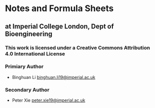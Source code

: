 # Notes and Formula Sheets
## at Imperial College London, Dept of Bioengineering

### This work is licensed under a Creative Commons Attribution 4.0 International License 

### Primiary Author
 - Binghuan Li  <binghuan.li19@imperial.ac.uk>
### Secondary Author
 - Peter Xie    <peter.xie19@imperial.ac.uk>


